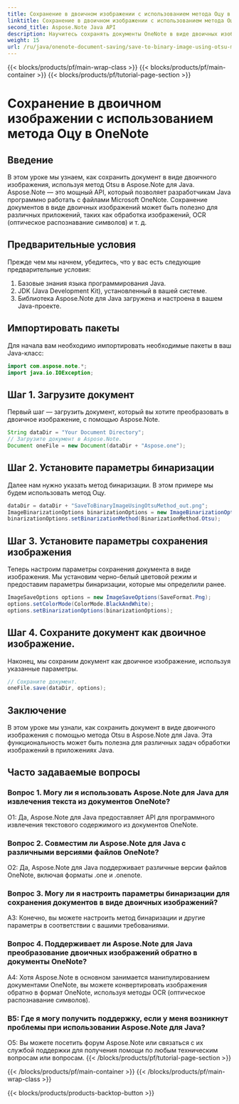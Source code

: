 ```yaml
---
title: Сохранение в двоичном изображении с использованием метода Оцу в OneNote
linktitle: Сохранение в двоичном изображении с использованием метода Оцу в OneNote
second_title: Aspose.Note Java API
description: Научитесь сохранять документы OneNote в виде двоичных изображений, используя метод Otsu с Aspose.Note для Java. Расширьте возможности вашего Java-приложения с помощью Aspose.Note.
weight: 15
url: /ru/java/onenote-document-saving/save-to-binary-image-using-otsu-method/
---
```


{{< blocks/products/pf/main-wrap-class >}}
{{< blocks/products/pf/main-container >}}
{{< blocks/products/pf/tutorial-page-section >}}

# Сохранение в двоичном изображении с использованием метода Оцу в OneNote

## Введение

В этом уроке мы узнаем, как сохранить документ в виде двоичного изображения, используя метод Otsu в Aspose.Note для Java. Aspose.Note — это мощный API, который позволяет разработчикам Java программно работать с файлами Microsoft OneNote. Сохранение документов в виде двоичных изображений может быть полезно для различных приложений, таких как обработка изображений, OCR (оптическое распознавание символов) и т. д.

## Предварительные условия

Прежде чем мы начнем, убедитесь, что у вас есть следующие предварительные условия:
1. Базовые знания языка программирования Java.
2. JDK (Java Development Kit), установленный в вашей системе.
3. Библиотека Aspose.Note для Java загружена и настроена в вашем Java-проекте.

## Импортировать пакеты

Для начала вам необходимо импортировать необходимые пакеты в ваш Java-класс:
```java
import com.aspose.note.*;
import java.io.IOException;
```

## Шаг 1. Загрузите документ

Первый шаг — загрузить документ, который вы хотите преобразовать в двоичное изображение, с помощью Aspose.Note.
```java
String dataDir = "Your Document Directory";
// Загрузите документ в Aspose.Note.
Document oneFile = new Document(dataDir + "Aspose.one");
```

## Шаг 2. Установите параметры бинаризации
Далее нам нужно указать метод бинаризации. В этом примере мы будем использовать метод Оцу.
```java
dataDir = dataDir + "SaveToBinaryImageUsingOtsuMethod_out.png";
ImageBinarizationOptions binarizationOptions = new ImageBinarizationOptions();
binarizationOptions.setBinarizationMethod(BinarizationMethod.Otsu);
```

## Шаг 3. Установите параметры сохранения изображения
Теперь настроим параметры сохранения документа в виде изображения. Мы установим черно-белый цветовой режим и предоставим параметры бинаризации, которые мы определили ранее.
```java
ImageSaveOptions options = new ImageSaveOptions(SaveFormat.Png);
options.setColorMode(ColorMode.BlackAndWhite);
options.setBinarizationOptions(binarizationOptions);
```

## Шаг 4. Сохраните документ как двоичное изображение.
Наконец, мы сохраним документ как двоичное изображение, используя указанные параметры.
```java
// Сохраните документ.
oneFile.save(dataDir, options);
```

## Заключение
В этом уроке мы узнали, как сохранить документ в виде двоичного изображения с помощью метода Otsu в Aspose.Note для Java. Эта функциональность может быть полезна для различных задач обработки изображений в приложениях Java.

## Часто задаваемые вопросы

### Вопрос 1. Могу ли я использовать Aspose.Note для Java для извлечения текста из документов OneNote?

О1: Да, Aspose.Note для Java предоставляет API для программного извлечения текстового содержимого из документов OneNote.

### Вопрос 2. Совместим ли Aspose.Note для Java с различными версиями файлов OneNote?

О2: Да, Aspose.Note для Java поддерживает различные версии файлов OneNote, включая форматы .one и .onenote.

### Вопрос 3. Могу ли я настроить параметры бинаризации для сохранения документов в виде двоичных изображений?

A3: Конечно, вы можете настроить метод бинаризации и другие параметры в соответствии с вашими требованиями.

### Вопрос 4. Поддерживает ли Aspose.Note для Java преобразование двоичных изображений обратно в документы OneNote?

A4: Хотя Aspose.Note в основном занимается манипулированием документами OneNote, вы можете конвертировать изображения обратно в формат OneNote, используя методы OCR (оптическое распознавание символов).

### В5: Где я могу получить поддержку, если у меня возникнут проблемы при использовании Aspose.Note для Java?

О5: Вы можете посетить форум Aspose.Note или связаться с их службой поддержки для получения помощи по любым техническим вопросам или вопросам.
{{< /blocks/products/pf/tutorial-page-section >}}

{{< /blocks/products/pf/main-container >}}
{{< /blocks/products/pf/main-wrap-class >}}

{{< blocks/products/products-backtop-button >}}
